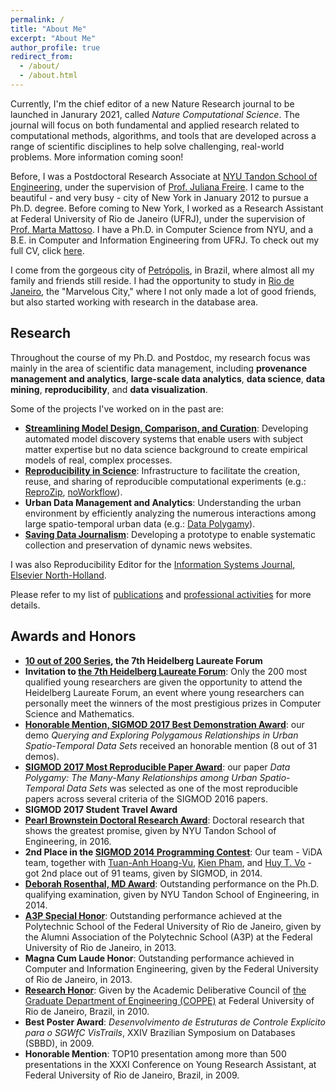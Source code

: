```yaml
---
permalink: /
title: "About Me"
excerpt: "About Me"
author_profile: true
redirect_from: 
  - /about/
  - /about.html
---
```


Currently, I'm the chief editor of a new Nature Research journal to be launched in Janurary 2021, called *Nature Computational Science*. The journal will focus on both fundamental and applied research related to computational methods, algorithms, and tools that are developed across a range of scientific disciplines to help solve challenging, real-world problems. More information coming soon!

Before, I was a Postdoctoral Research Associate at <a href="https://engineering.nyu.edu/" target="_blank">NYU Tandon School of Engineering</a>, under the supervision of <a href="http://vgc.poly.edu/~juliana/" target="_blank">Prof. Juliana Freire</a>. I came to the beautiful - and very busy - city of New York in January 2012 to pursue a Ph.D. degree. Before coming to New York, I worked as a Research Assistant at Federal University of Rio de Janeiro (UFRJ), under the supervision of <a href="http://www.cos.ufrj.br/~marta/" target="_blank">Prof. Marta Mattoso</a>. I have a Ph.D. in Computer Science from NYU, and a B.E. in Computer and Information Engineering from UFRJ. To check out my full CV, click <a href="/files/resume.pdf" target="_blank">here</a>.

I come from the gorgeous city of <a href="http://en.wikipedia.org/wiki/Petr%C3%B3polis" target="_blank">Petr&oacute;polis</a>, in Brazil, where almost all my family and friends still reside. I had the opportunity to study in <a href="http://en.wikipedia.org/wiki/Rio_de_Janeiro" target="_blank">Rio de Janeiro</a>, the "Marvelous City," where I not only made a lot of good friends, but also started working with research in the database area.

Research
------

Throughout the course of my Ph.D. and Postdoc, my research focus was mainly in the area of scientific data management, including **provenance management and analytics**, **large-scale data analytics**, **data science**, **data mining**, **reproducibility**, and **data visualization**.

Some of the projects I've worked on in the past are:

* **<a href="https://www.darpa.mil/program/data-driven-discovery-of-models" target="_blank">Streamlining Model Design, Comparison, and Curation</a>**: Developing automated model discovery systems that
enable users with subject matter expertise but no data science background to create empirical models of real, complex processes.
* **<a href="http://www.reproduciblescience.org/" target="_blank">Reproducibility in Science</a>**: Infrastructure to facilitate the creation, reuse, and sharing of reproducible computational experiments (e.g.: <a href="https://www.reprozip.org/" target="_blank">ReproZip</a>, <a href="https://github.com/gems-uff/noworkflow" target="_blank">noWorkflow</a>).
* **Urban Data Management and Analytics**: Understanding the urban environment by efficiently analyzing the numerous interactions among large spatio-temporal urban data (e.g.: <a href="https://github.com/ViDA-NYU/data-polygamy" target="_blank">Data Polygamy</a>).
* **<a href="https://savingjournalism.reprozip.org/" target="_blank">Saving Data Journalism</a>**: Developing a prototype to enable systematic collection and preservation of dynamic news websites.

I was also Reproducibility Editor for the <a href="http://www.journals.elsevier.com/information-systems/" target="_blank">Information Systems Journal, Elsevier North-Holland</a>.
                
Please refer to my list of [publications](/publications/) and [professional activities](/professional/) for more details.

Awards and Honors
------

* **<a href="http://bit.ly/scilogs" target="_blank">10 out of 200 Series</a>, the 7th Heidelberg Laureate Forum**
* **Invitation to <a href="https://www.heidelberg-laureate-forum.org/" target="_blank">the 7th Heidelberg Laureate Forum</a>**: Only the 200 most qualified young researchers are given the opportunity to attend the Heidelberg Laureate Forum, an event where young researchers can personally meet the winners of the most prestigious prizes in Computer Science and Mathematics.
* **<a href="https://sigmod.org/sigmod-awards/sigmod-best-demonstration-award/" target="_blank">Honorable Mention, SIGMOD 2017 Best Demonstration Award</a>**: our demo *Querying and Exploring Polygamous Relationships in Urban Spatio-Temporal Data Sets* received an honorable mention (8 out of 31 demos).
* **<a href="http://db-reproducibility.seas.harvard.edu/awards/" target="_blank">SIGMOD 2017 Most Reproducible Paper Award</a>**: our paper *Data Polygamy: The Many-Many Relationships among Urban Spatio-Temporal Data Sets* was selected as one of the most reproducible papers across several criteria of the SIGMOD 2016 papers.
* **SIGMOD 2017 Student Travel Award**
* **<a href="http://engineering.nyu.edu/academics/departments/computer-science-engineering/student-awards" target="_blank">Pearl Brownstein Doctoral Research Award</a>**: Doctoral research that shows the greatest promise, given by NYU Tandon School of Engineering, in 2016.
* **2nd Place in the <a href="http://www.cs.albany.edu/~sigmod14contest/index.html" target="_blank">SIGMOD 2014 Programming Contest</a>**: Our team - ViDA team, together with <a href="http://bigdata.poly.edu/~tuananh/" target="_blank">Tuan-Anh Hoang-Vu</a>, <a href="http://bigdata.poly.edu/~kienpham/" target="_blank">Kien Pham</a>, and <a href="http://serv.cusp.nyu.edu/~hvo/" target="_blank">Huy T. Vo</a> - got 2nd place out of 91 teams, given by SIGMOD, in 2014.
* **<a href="http://engineering.nyu.edu/academics/departments/computer-science-engineering/student-awards" target="_blank">Deborah Rosenthal, MD Award</a>**: Outstanding performance on the Ph.D. qualifying examination, given by NYU Tandon School of Engineering, in 2014.
* **<a href="http://www.a3p.poli.ufrj.br/noticiasver.php?fcodigo=50" target="_blank">A3P Special Honor</a>**: Outstanding performance achieved at the Polytechnic School of the Federal University of Rio de Janeiro, given by the Alumni Association of the Polytechnic School (A3P) at the Federal University of Rio de Janeiro, in 2013.
* **Magna Cum Laude Honor**: Outstanding performance achieved in Computer and Information Engineering, given by the Federal University of Rio de Janeiro, in 2013.
* **<a href="http://www.coppe.ufrj.br/pt-br/planeta-coppe-noticias/agenda/coppe-entrega-voto-de-louvor-aos-premiados-de-2009" target="_blank">Research Honor</a>**: Given by the Academic Deliberative Council of <a href="http://www.coppe.ufrj.br/" target="_blank">the Graduate Department of Engineering (COPPE)</a> at Federal University of Rio de	Janeiro, Brazil, in 2010.
* **Best Poster Award**: *Desenvolvimento de Estruturas de Controle Explícito para o SGWfC VisTrails*, XXIV Brazilian Symposium on Databases (SBBD), in 2009.
* **Honorable Mention**: TOP10 presentation among more than 500 presentations in the XXXI Conference on Young Research Assistant, at Federal University of Rio de Janeiro, Brazil, in 2009.
